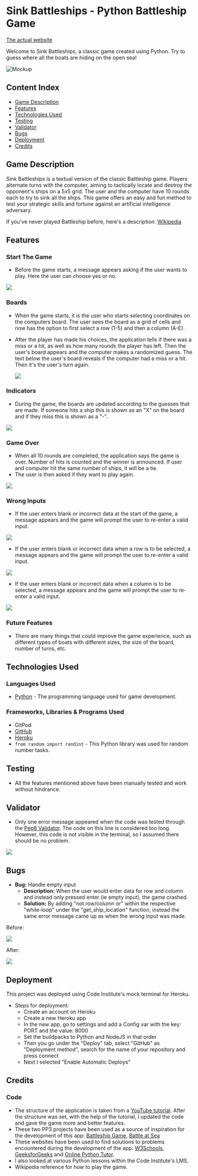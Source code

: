 # Sink Battleships - Python Battleship Game

[The actual website](https://sink-battleships-0da166920aef.herokuapp.com/)

Welcome to Sink Battleships, a classic game created using Python. Try to guess where all the boats are hiding on the open sea!

![Mockup](docs/images/responsive.jpg)

## Content Index

- [Game Description](#game-description)
- [Features](#features)
- [Technologies Used](#technologies-used)
- [Testing](#testing)
- [Validator](#validator)
- [Bugs](#bugs)
- [Deployment](#deployment)
- [Credits](#credits)

## Game Description

Sink Battleships is a textual version of the classic Battleship game. Players alternate turns with the computer, aiming to tactically locate and destroy the opponent's ships on a 5x5 grid. The user and the computer have 10 rounds each to try to sink all the ships. This game offers an easy and fun method to test your strategic skills and fortune against an artificial intelligence adversary.

If you've never played Battleship before, here's a description:
[Wikipedia](https://en.wikipedia.org/wiki/Battleship_(game))

## Features

### Start The Game
- Before the game starts, a message appears asking if the user wants to play. Here the user can choose yes or no.

<img src="docs/images/start.jpg">

### Boards
- When the game starts, it is the user who starts selecting coordinates on the computers board. The user sees the board as a grid of cells and now has the option to first select a row (1-5) and then a column (A-E).
- After the player has made his choices, the application tells if there was a miss or a hit, as well as how many rounds the player has left. Then the user's board appears and the computer makes a randomized guess. The text below the user's board reveals if the computer had a miss or a hit. Then it's the user's turn again.

    <img src="docs/images/boards.jpg">

### Indicators
- During the game, the boards are updated according to the guesses that are made. If someone hits a ship this is shown as an "X" on the board and if they miss this is shown as a "-".

<img src="docs/images/indicators.jpg">

### Game Over
- When all 10 rounds are completed, the application says the game is over. Number of hits is counted and the winner is announced. If user and computer hit the same number of ships, it will be a tie.
- The user is then asked if they want to play again.

<img src="docs/images/gameover.jpg">

### Wrong Inputs
- If the user enters blank or incorrect data at the start of the game, a message appears and the game will prompt the user to re-enter a valid input.

<img src="docs/images/invalid1.jpg">

- If the user enters blank or incorrect data when a row is to be selected, a message appears and the game will prompt the user to re-enter a valid input.

<img src="docs/images/invalid2.jpg">

- If the user enters blank or incorrect data when a column is to be selected, a message appears and the game will prompt the user to re-enter a valid input.

<img src="docs/images/invalid3.jpg">

### Future Features

- There are many things that could improve the game experience, such as different types of boats with different sizes, the size of the board, number of turns, etc.

## Technologies Used

### Languages Used

- [Python](https://www.python.org/)  -  The programming language used for game development.

### Frameworks, Libraries & Programs Used

- GitPod
- [GitHub](https://github.com/)
- [Heroku](https://www.heroku.com/home)
- `from random import randint` - This Python library was used for random number tasks.

## Testing

- All the features mentioned above have been manually tested and work without hindrance.

## Validator

- Only one error message appeared when the code was tested through the [Pep8 Validator](https://pep8ci.herokuapp.com/). The code on this line is considered too long. However, this code is not visible in the terminal, so I assumed there should be no problem.

<img src="docs/images/linter.jpg">

## Bugs

- **Bug:** Handle empty input
    - **Description:** When the user would enter data for row and column and instead only pressed enter (ie empty input), the game crashed.
    - **Solution:** By adding "not row/column or" within the respective "while-loop" under the "get_ship_location" function, instead the same error message came up as when the wrong input was made.

Before:

<img src="docs/images/bug1.jpg">

After:

<img src="docs/images/bug1fixed.jpg">

## Deployment

This project was deployed using Code Institute's mock terminal for Heroku.

- Steps for deployment:
    - Create an account on Heroku
    - Create a new Heroku app
    - In the new app, go to settings and add a Config var with the key: PORT and the value: 8000
    - Set the buildpacks to Python and NodeJS in that order
    - Then you go under the "Deploy" tab, select "GitHub" as "Deployment method", search for the name of your repository and press connect
    - Next I selected "Enable Automatic Deploys"

## Credits

### Code

- The structure of the application is taken from a [YouTube tutorial](https://www.youtube.com/watch?v=tF1WRCrd_HQ). After the structure was set, with the help of the tutorial, I updated the code and gave the game more and better features.
- These two PP3 projects have been used as a source of inspiration for the development of this app: [Battleship Game](https://battleshipv2-8b5e10507413.herokuapp.com/), [Battle at Sea](https://pp3-battle-at-sea-a1894ff02de5.herokuapp.com/)
- These websites have been used to find solutions to problems encountered during the development of the app: [W3Schools](https://www.w3schools.com/), [GeeksforGeeks](https://www.geeksforgeeks.org/) and [Online Python Tutor](https://pythontutor.com/).
- I also looked at various Python lessons within the Code Institute's LMS.
- Wikipedia reference for how to play the game.
